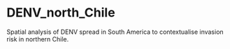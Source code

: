 # DENV_north_Chile
Spatial analysis of DENV spread in South America to contextualise invasion risk in northern Chile.
